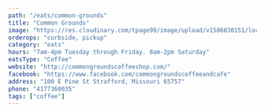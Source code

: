 ```yaml
---
path: "/eats/common-grounds"
title: "Common Grounds"
image: "https://res.cloudinary.com/tpage99/image/upload/v1586830151/local417eats/local417eatslogo.png"
orderops: "curbside, pickup"
category: "eats"
hours: "7am-4pm Tuesday through Friday. 8am-2pm Saturday"
eatsType: "Coffee"
website: "http://commongroundscoffeeshop.com/"
facebook: "https://www.facebook.com/commongroundscoffeeandcafe"
address: "100 E Pine St Strafford, Missouri 65757"
phone: "4177360035"
tags: ["coffee"]
---
```

